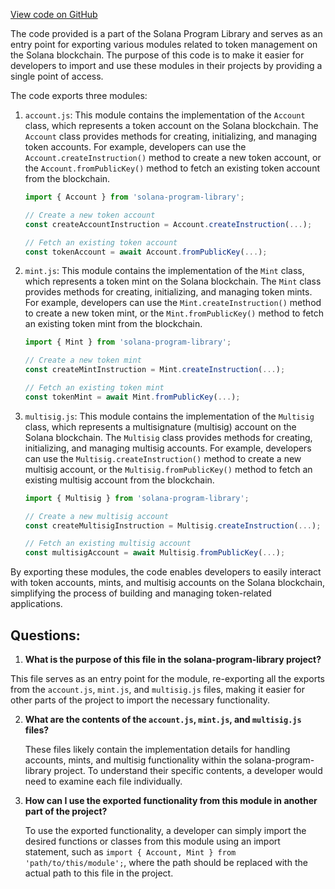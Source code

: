 [View code on GitHub](https://github.com/solana-labs/solana-program-library/token/js/src/state/index.ts)

The code provided is a part of the Solana Program Library and serves as an entry point for exporting various modules related to token management on the Solana blockchain. The purpose of this code is to make it easier for developers to import and use these modules in their projects by providing a single point of access.

The code exports three modules:

1. `account.js`: This module contains the implementation of the `Account` class, which represents a token account on the Solana blockchain. The `Account` class provides methods for creating, initializing, and managing token accounts. For example, developers can use the `Account.createInstruction()` method to create a new token account, or the `Account.fromPublicKey()` method to fetch an existing token account from the blockchain.

   ```javascript
   import { Account } from 'solana-program-library';

   // Create a new token account
   const createAccountInstruction = Account.createInstruction(...);

   // Fetch an existing token account
   const tokenAccount = await Account.fromPublicKey(...);
   ```

2. `mint.js`: This module contains the implementation of the `Mint` class, which represents a token mint on the Solana blockchain. The `Mint` class provides methods for creating, initializing, and managing token mints. For example, developers can use the `Mint.createInstruction()` method to create a new token mint, or the `Mint.fromPublicKey()` method to fetch an existing token mint from the blockchain.

   ```javascript
   import { Mint } from 'solana-program-library';

   // Create a new token mint
   const createMintInstruction = Mint.createInstruction(...);

   // Fetch an existing token mint
   const tokenMint = await Mint.fromPublicKey(...);
   ```

3. `multisig.js`: This module contains the implementation of the `Multisig` class, which represents a multisignature (multisig) account on the Solana blockchain. The `Multisig` class provides methods for creating, initializing, and managing multisig accounts. For example, developers can use the `Multisig.createInstruction()` method to create a new multisig account, or the `Multisig.fromPublicKey()` method to fetch an existing multisig account from the blockchain.

   ```javascript
   import { Multisig } from 'solana-program-library';

   // Create a new multisig account
   const createMultisigInstruction = Multisig.createInstruction(...);

   // Fetch an existing multisig account
   const multisigAccount = await Multisig.fromPublicKey(...);
   ```

By exporting these modules, the code enables developers to easily interact with token accounts, mints, and multisig accounts on the Solana blockchain, simplifying the process of building and managing token-related applications.
## Questions: 
 1. **What is the purpose of this file in the solana-program-library project?**

   This file serves as an entry point for the module, re-exporting all the exports from the `account.js`, `mint.js`, and `multisig.js` files, making it easier for other parts of the project to import the necessary functionality.

2. **What are the contents of the `account.js`, `mint.js`, and `multisig.js` files?**

   These files likely contain the implementation details for handling accounts, mints, and multisig functionality within the solana-program-library project. To understand their specific contents, a developer would need to examine each file individually.

3. **How can I use the exported functionality from this module in another part of the project?**

   To use the exported functionality, a developer can simply import the desired functions or classes from this module using an import statement, such as `import { Account, Mint } from 'path/to/this/module';`, where the path should be replaced with the actual path to this file in the project.